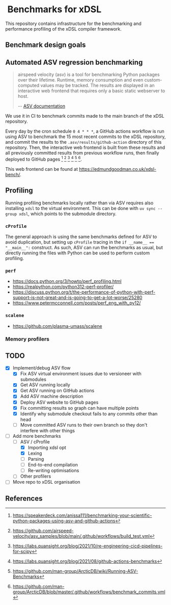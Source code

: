 #  Benchmarks for xDSL

This repository contains infrastructure for the benchmarking and performance
profiling of the xDSL compiler framework.

## Benchmark design goals

## Automated ASV regression benchmarking

> airspeed velocity (asv) is a tool for benchmarking Python packages over their
> lifetime. Runtime, memory consumption and even custom-computed values may be
> tracked. The results are displayed in an interactive web frontend that
> requires only a basic static webserver to host.
>
> -- [ASV documentation](https://asv.readthedocs.io/en/stable/index.html)

We use it in CI to benchmark commits made to the main branch of the xDSL
repository.

Every day by the cron schedule `0 4 * * *`, a GitHub actions workflow is run
using ASV to benchmark the 15 most recent commits to the xDSL repository, and
commit the results to the `.asv/results/github-action` directory of this
repository. Then, the interactive web frontend is built from these results and
all previously committed results from previous workflow runs, then finally
deployed to GitHub pages [^1] [^2] [^3] [^4] [^5] [^6].

This web frontend can be found at <https://edmundgoodman.co.uk/xdsl-bench/>.

## Profiling

Running profiling benchmarks locally rather than via ASV requires also
installing `xdsl` to the virtual environment. This can be done with
`uv sync --group xdsl`, which points to the submodule directory.

### `cProfile`

The general approach is using the same benchmarks defined for ASV to avoid
duplication, but setting up `cProfile` tracing in the
`if __name__ == "__main__":` construct. As such, ASV can run the benchmarks as
usual, but directly running the files with Python can be used to perform custom
profiling.

### `perf`

- <https://docs.python.org/3/howto/perf_profiling.html>
- <https://realpython.com/python312-perf-profiler/>
- <https://discuss.python.org/t/the-performance-of-python-with-perf-support-is-not-great-and-is-going-to-get-a-lot-worse/25280>
- <https://www.petermcconnell.com/posts/perf_eng_with_py12/>

### `scalene`

- <https://github.com/plasma-umass/scalene>

### Memory profilers


## TODO

- [x] Implement/debug ASV flow
  - [x] Fix ASV virtual environment issues due to versioneer with submodules
  - [x] Get ASV running locally
  - [x] Get ASV running on GitHub actions 
  - [x] Add ASV machine description
  - [x] Deploy ASV website to GitHub pages
  - [x] Fix committing results so graph can have multiple points
  - [x] Identify why submodule checkout fails to any commits other than head
  - [ ] Move committed ASV runs to their own branch so they don't interfere with
        other things
- [ ] Add more benchmarks
  - [ ] ASV / cProfile
    - [x] Importing xdsl opt
    - [x] Lexing
    - [ ] Parsing
    - [ ] End-to-end compilation
    - [ ] Re-writing optimisations
  - [ ] Other profilers
- [ ] Move repo to xDSL organisation

## References

[^1]: <https://speakerdeck.com/anissa111/benchmarking-your-scientific-python-packages-using-asv-and-github-actions>
[^2]: <https://github.com/airspeed-velocity/asv_samples/blob/main/.github/workflows/build_test.yml>
[^3]: <https://labs.quansight.org/blog/2021/10/re-engineering-cicd-pipelines-for-scipy>
[^4]: <https://labs.quansight.org/blog/2021/08/github-actions-benchmarks>
[^5]: <https://github.com/man-group/ArcticDB/wiki/Running-ASV-Benchmarks>
[^6]: <https://github.com/man-group/ArcticDB/blob/master/.github/workflows/benchmark_commits.yml>
